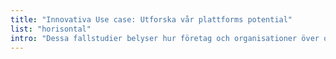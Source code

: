 ```yaml
---
title: "Innovativa Use case: Utforska vår plattforms potential"
list: "horisontal"
intro: "Dessa fallstudier belyser hur företag och organisationer över olika sektorer har utnyttjat vår molninfrastruktur för att driva innovation, effektivisera drift och säkra kritiska data."
---
```


